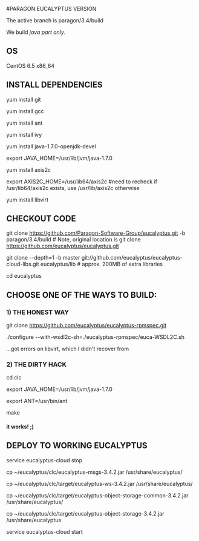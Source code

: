 #PARAGON EUCALYPTUS VERSION

The active branch is paragon/3.4/build

We build _java part only_.

## OS

CentOS 6.5 x86_64

## INSTALL DEPENDENCIES

yum install git

yum install gcc

yum install ant

yum install ivy

yum install java-1.7.0-openjdk-devel

export JAVA_HOME=/usr/lib/jvm/java-1.7.0

yum install axis2c

export AXIS2C_HOME=/usr/lib64/axis2c #need to recheck if /usr/lib64/axis2c exists, use /usr/lib/axis2c otherwise

yum install libvirt

## CHECKOUT CODE

git clone https://github.com/Paragon-Software-Group/eucalyptus.git -b paragon/3.4/build # Note, original location is git clone https://github.com/eucalyptus/eucalyptus.git

git clone --depth=1 -b master git://github.com/eucalyptus/eucalyptus-cloud-libs.git eucalyptus/lib # approx. 200MB of extra libraries

cd eucalyptus

## CHOOSE ONE OF THE WAYS TO BUILD:

### 1) THE HONEST WAY

git clone https://github.com/eucalyptus/eucalyptus-rpmspec.git

./configure --with-wsdl2c-sh=./eucalyptus-rpmspec/euca-WSDL2C.sh

...got errors on libvirt, which I didn't recover from


### 2) THE DIRTY HACK

cd clc

export JAVA_HOME=/usr/lib/jvm/java-1.7.0

export ANT=/usr/bin/ant

make 

#### it works! ;)

## DEPLOY TO WORKING EUCALYPTUS

service eucalyptus-cloud stop

cp ~/eucalyptus/clc/eucalyptus-msgs-3.4.2.jar /usr/share/eucalyptus/

cp ~/eucalyptus/clc/target/eucalyptus-ws-3.4.2.jar /usr/share/eucalyptus/

cp ~/eucalyptus/clc/target/eucalyptus-object-storage-common-3.4.2.jar /usr/share/eucalyptus/

cp ~/eucalyptus/clc/target/eucalyptus-object-storage-3.4.2.jar /usr/share/eucalyptus

service eucalyptus-cloud start
